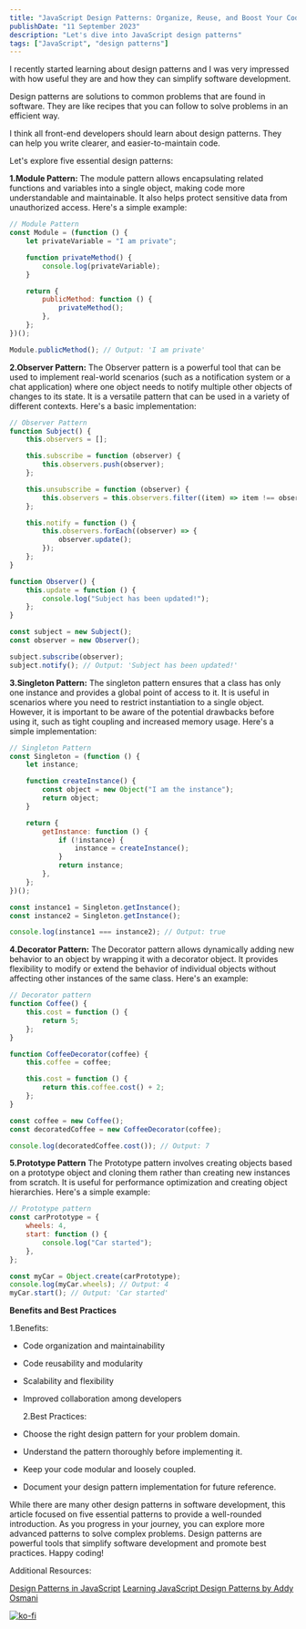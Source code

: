 ```yaml
---
title: "JavaScript Design Patterns: Organize, Reuse, and Boost Your Code"
publishDate: "11 September 2023"
description: "Let's dive into JavaScript design patterns"
tags: ["JavaScript", "design patterns"]
---
```


I recently started learning about design patterns and I was very impressed with how useful they are and how they can simplify software development.

Design patterns are solutions to common problems that are found in software. They are like recipes that you can follow to solve problems in an efficient way.

I think all front-end developers should learn about design patterns. They can help you write clearer, and easier-to-maintain code.

Let's explore five essential design patterns:

**1.Module Pattern:**
The module pattern allows encapsulating related functions and variables into a single object, making code more understandable and maintainable. It also helps protect sensitive data from unauthorized access.
Here's a simple example:

```javascript
// Module Pattern
const Module = (function () {
	let privateVariable = "I am private";

	function privateMethod() {
		console.log(privateVariable);
	}

	return {
		publicMethod: function () {
			privateMethod();
		},
	};
})();

Module.publicMethod(); // Output: 'I am private'
```

**2.Observer Pattern:**
The Observer pattern is a powerful tool that can be used to implement real-world scenarios (such as a notification system or a chat application) where one object needs to notify multiple other objects of changes to its state. It is a versatile pattern that can be used in a variety of different contexts.
Here's a basic implementation:

```javascript
// Observer Pattern
function Subject() {
	this.observers = [];

	this.subscribe = function (observer) {
		this.observers.push(observer);
	};

	this.unsubscribe = function (observer) {
		this.observers = this.observers.filter((item) => item !== observer);
	};

	this.notify = function () {
		this.observers.forEach((observer) => {
			observer.update();
		});
	};
}

function Observer() {
	this.update = function () {
		console.log("Subject has been updated!");
	};
}

const subject = new Subject();
const observer = new Observer();

subject.subscribe(observer);
subject.notify(); // Output: 'Subject has been updated!'
```

**3.Singleton Pattern:**
The singleton pattern ensures that a class has only one instance and provides a global point of access to it. It is useful in scenarios where you need to restrict instantiation to a single object.
However, it is important to be aware of the potential drawbacks before using it, such as tight coupling and increased memory usage.
Here's a simple implementation:

```javascript
// Singleton Pattern
const Singleton = (function () {
	let instance;

	function createInstance() {
		const object = new Object("I am the instance");
		return object;
	}

	return {
		getInstance: function () {
			if (!instance) {
				instance = createInstance();
			}
			return instance;
		},
	};
})();

const instance1 = Singleton.getInstance();
const instance2 = Singleton.getInstance();

console.log(instance1 === instance2); // Output: true
```

**4.Decorator Pattern:**
The Decorator pattern allows dynamically adding new behavior to an object by wrapping it with a decorator object. It provides flexibility to modify or extend the behavior of individual objects without affecting other instances of the same class.
Here's an example:

```javascript
// Decorator pattern
function Coffee() {
	this.cost = function () {
		return 5;
	};
}

function CoffeeDecorator(coffee) {
	this.coffee = coffee;

	this.cost = function () {
		return this.coffee.cost() + 2;
	};
}

const coffee = new Coffee();
const decoratedCoffee = new CoffeeDecorator(coffee);

console.log(decoratedCoffee.cost()); // Output: 7
```

**5.Prototype Pattern**
The Prototype pattern involves creating objects based on a prototype object and cloning them rather than creating new instances from scratch. It is useful for performance optimization and creating object hierarchies.
Here's a simple example:

```javascript
// Prototype pattern
const carPrototype = {
	wheels: 4,
	start: function () {
		console.log("Car started");
	},
};

const myCar = Object.create(carPrototype);
console.log(myCar.wheels); // Output: 4
myCar.start(); // Output: 'Car started'
```

**Benefits and Best Practices**

1.Benefits:

- Code organization and maintainability
- Code reusability and modularity
- Scalability and flexibility
- Improved collaboration among developers

  2.Best Practices:

- Choose the right design pattern for your problem domain.
- Understand the pattern thoroughly before implementing it.
- Keep your code modular and loosely coupled.
- Document your design pattern implementation for future reference.

While there are many other design patterns in software development, this article focused on five essential patterns to provide a well-rounded introduction. As you progress in your journey, you can explore more advanced patterns to solve complex problems. Design patterns are powerful tools that simplify software development and promote best practices. Happy coding!

Additional Resources:

[Design Patterns in JavaScript](https://www.dofactory.com/javascript/design-patterns)
[Learning JavaScript Design Patterns by Addy Osmani](https://www.patterns.dev/posts)

[![ko-fi](https://ko-fi.com/img/githubbutton_sm.svg)](https://ko-fi.com/H2H7DIE8I)
